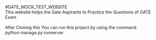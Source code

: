 #GATE_MOCK_TEST_WEBSITE
<br>
This website helps the Gate Aspirants to Practice the Questions of GATE Exam <br>
<br>
After Cloning this You can run this project by using the command <br>
python manage.py runserver
